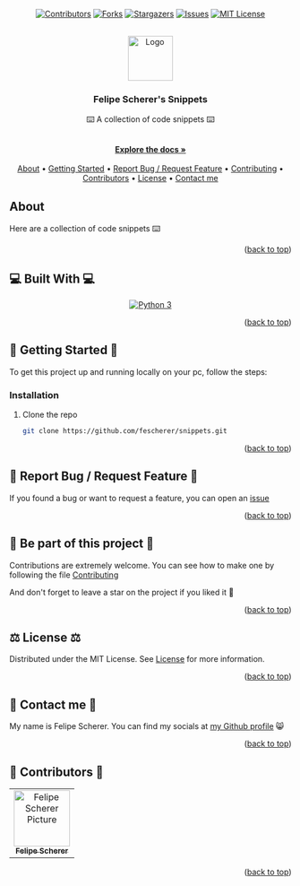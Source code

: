 

<a name="readme-top"></a>

<div align="center">

  [![Contributors][contributors-shield]][contributors-url]
  [![Forks][forks-shield]][forks-url]
  [![Stargazers][stars-shield]][stars-url]
  [![Issues][issues-shield]][issues-url]
  [![MIT License][license-shield]][license-url]

  <br />
  <a href="https://github.com/fescherer/snippets">
    <img src="https://github.com/fescherer/snippets/assets/62115215/893d8f6e-438a-41bf-8c42-a223883ad6ea" alt="Logo" width="80" height="80">
  </a>

<h3 align="center">Felipe Scherer's Snippets</h3>

<p align="center">

⌨️ A collection of code snippets ⌨️

<br />
<a href="https://github.com/fescherer/snippets"><strong>Explore the docs »</strong></a>
<br />
<br />
<a href="#about">About</a>
•
<a href="#install">Getting Started</a>
•
<a href="#issue">Report Bug / Request Feature</a>
•
<a href="#contributing">Contributing</a>
•
<a href="#contributors">Contributors</a>
•
<a href="#license">License</a>
•
<a href="#contact">Contact me</a>
</p>
</div>




<!-- **********************🐲About🐲********************** -->
<a name="about"></a>

## <Emoji project> About <Emoji project>

Here are a collection of code snippets ⌨️

<p align="right">(<a href="#readme-top">back to top</a>)</p>


<!-- **********************🐲Built With🐲********************** -->
<a name="stack"></a>

## 💻 Built With 💻

<div align="center">

[![Python 3][Python 3]][python-url]

</div>

<p align="right">(<a href="#readme-top">back to top</a>)</p>


<!-- **********************🐲Getting Started🐲********************** -->
<a name="install"></a>

## 🚂 Getting Started 🚂

To get this project up and running locally on your pc, follow the steps:

### Installation

1. Clone the repo
   ```sh
   git clone https://github.com/fescherer/snippets.git
   ```

<p align="right">(<a href="#readme-top">back to top</a>)</p>

<!-- **********************🐲Report Bug / Request Feature🐲********************** -->
<a name="issue"></a>

## 🐞 Report Bug / Request Feature 🐞

If you found a bug or want to request a feature, you can open an [issue](https://github.com/fescherer/utils/blob/main/ISSUE.md)

<p align="right">(<a href="#readme-top">back to top</a>)</p>


<!-- **********************🐲Be part of this project🐲********************** -->
<a name="contributing"></a>

## 👋 Be part of this project 👋

Contributions are extremely welcome. You can see how to make one by following the file [Contributing](https://github.com/fescherer/utils/blob/main/CONTRIBUTING.md)

And don't forget to leave a star on the project if you liked it 🤩

<p align="right">(<a href="#readme-top">back to top</a>)</p>


<!-- **********************🐲License🐲********************** -->
<a name="license"></a>

## ⚖️ License ⚖️

Distributed under the MIT License. See [License](LICENSE) for more information.

<p align="right">(<a href="#readme-top">back to top</a>)</p>


<!-- **********************🐲Contact Me🐲********************** -->
<a name="contact"></a>

## 💬 Contact me 💬

My name is Felipe Scherer. You can find my socials at [my Github profile](https://github.com/fescherer) 😸

<p align="right">(<a href="#readme-top">back to top</a>)</p>


<!-- **********************🐲Contributors🐲********************** -->
<a name="contributors"></a>

## 🤗 Contributors 🤗

<table>
  <tr>
    <td align="center">
      <a href="https://github.com/fescherer">
        <img src="https://avatars.githubusercontent.com/u/62115215" width="100px;" alt="Felipe Scherer Picture"/><br>
        <sub>
          <b>Felipe Scherer</b>
        </sub>
      </a>
    </td>
  </tr>
</table>

<p align="right">(<a href="#readme-top">back to top</a>)</p>



<!-- MARKDOWN LINKS & IMAGES -->
<!-- https://www.markdownguide.org/basic-syntax/#reference-style-links -->
<!-- https://github.com/Ileriayo/markdown-badges -->
[contributors-shield]: https://img.shields.io/github/contributors/fescherer/snippets.svg?style=for-the-badge
[contributors-url]: https://github.com/fescherer/snippets/graphs/contributors
[forks-shield]: https://img.shields.io/github/forks/fescherer/snippets.svg?style=for-the-badge
[forks-url]: https://github.com/fescherer/snippets/network/members
[stars-shield]: https://img.shields.io/github/stars/fescherer/snippets.svg?style=for-the-badge
[stars-url]: https://github.com/fescherer/snippets/stargazers
[issues-shield]: https://img.shields.io/github/issues/fescherer/snippets.svg?style=for-the-badge
[issues-url]: https://github.com/fescherer/snippets/issues
[license-shield]: https://img.shields.io/github/license/fescherer/snippets.svg?style=for-the-badge
[license-url]: https://github.com/fescherer/snippets/blob/master/LICENSE.md

[Python 3]: https://img.shields.io/badge/python-3670A0?style=for-the-badge&logo=python&logoColor=ffdd54
[python-url]: https://www.python.org

